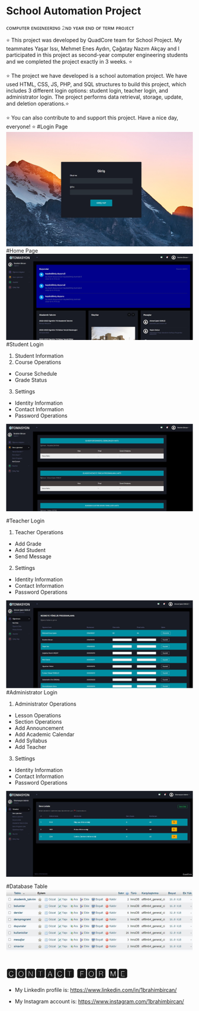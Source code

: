 # School Automation Project  
 
ᴄᴏᴍᴘᴜᴛᴇʀ ᴇɴɢɪɴᴇᴇʀɪɴɢ 𝟸ɴᴅ ʏᴇᴀʀ ᴇɴᴅ ᴏғ ᴛᴇʀᴍ ᴘʀᴏᴊᴇᴄᴛ
 
⭐ This project was developed by QuadCore team for School Project. My teammates Yaşar Issı, Mehmet Enes Aydın, Çağatay Nazım Akçay and I participated in this project as second-year computer engineering students and we completed the project exactly in 3 weeks. ⭐

⭐ The project we have developed is a school automation project. We have used HTML, CSS, JS, PHP, and SQL structures to build this project, which includes 3 different login options: student login, teacher login, and administrator login. The project performs data retrieval, storage, update, and deletion operations.⭐

⭐ You can also contribute to and support this project. Have a nice day, everyone! ⭐
#Login Page
![1](https://raw.githubusercontent.com/1brahimbircan/Site_OkulOtomasyonProje/main/Ekran%20g%C3%B6r%C3%BCnt%C3%BCs%C3%BC%202023-05-11%20212612.jpg)
#Home Page
![2](https://raw.githubusercontent.com/1brahimbircan/Site_OkulOtomasyonProje/main/Ekran%20g%C3%B6r%C3%BCnt%C3%BCs%C3%BC%202023-05-11%20203530.jpg)
#Student Login
1. Student Information
2. Course Operations
 - Course Schedule
 - Grade Status
3. Settings
 - Identity Information
 - Contact Information
 - Password Operations

![3](https://raw.githubusercontent.com/1brahimbircan/Site_OkulOtomasyonProje/main/Ekran%20g%C3%B6r%C3%BCnt%C3%BCs%C3%BC%202023-05-11%20203825.jpg)

#Teacher Login
1. Teacher Operations
 - Add Grade
 - Add Student
 - Send Message
2. Settings
 - Identity Information
 - Contact Information
 - Password Operations

![4](https://raw.githubusercontent.com/1brahimbircan/Site_OkulOtomasyonProje/main/Ekran%20g%C3%B6r%C3%BCnt%C3%BCs%C3%BC%202023-05-11%20203949.jpg)
#Administrator Login
1. Administrator Operations
 - Lesson Operations
 - Section Operations
 - Add Announcement
 - Add Academic Calendar
 - Add Syllabus
 - Add Teacher
3. Settings
 - Identity Information
 - Contact Information
 - Password Operations

![5](https://raw.githubusercontent.com/1brahimbircan/Site_OkulOtomasyonProje/main/Ekran%20g%C3%B6r%C3%BCnt%C3%BCs%C3%BC%202023-05-11%20204143.jpg)

#Database Table
![6](https://raw.githubusercontent.com/1brahimbircan/Site_OkulOtomasyonProje/main/Ekran%20g%C3%B6r%C3%BCnt%C3%BCs%C3%BC%202023-05-11%20215551.jpg)

# 🅲🅾🅽🆃🅰🅲🆃 🅵🅾🆁 🅼🅴

- My LinkedIn profile is: https://www.linkedin.com/in/1brahimbircan/

- My Instagram account is: https://www.instagram.com/1brahimbircan/
